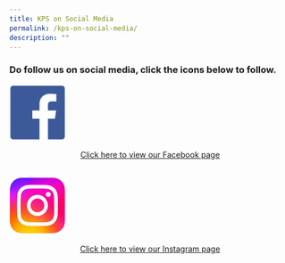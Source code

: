 ```yaml
---
title: KPS on Social Media
permalink: /kps-on-social-media/
description: ""
---
```

### Do follow us on social media, click the icons below to follow.<br>
<a href="https://www.facebook.com/KranjiPrimarySchool.Official" target="_blank">
<img style="align:left; width:20%" src="/images/FB_icon.png"><p style="text-align:center">Click here to view our Facebook page</p>
	<br>
<a href="https://www.instagram.com/kranji_primary_school/?hl=en">
<img style="align:right; width:20%" src="/images/IG_icon.jpg"><p style="text-align:center">Click here to view our Instagram page</p>